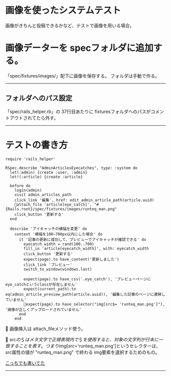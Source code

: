 # 画像を使ったシステムテスト
画像がきちんと投稿できるかなど、テストで画像を用いる場合。

# 画像データーを specフォルダに追加する。
「spec/fixtures/images/」配下に画像を保存する。
フォルダは手動で作る。
***

## フォルダへのパス設定
「spec/rails_helper.rb」の 37行目あたりに fixturesフォルダへのパスがコメントアウトされてたら外す。
***

# テストの書き方
~~~
require 'rails_helper'

RSpec.describe "AdminArticlesEyecatches", type: :system do
  let(:admin) {create :user, :admin}
  let!(:article) {create :article}

  before do
    login(admin)
    visit admin_articles_path
    click_link '編集', href: edit_admin_article_path(article.uuid)
    🧡attach_file 'article[eye_catch]', "#{Rails.root}/spec/fixtures/images/runteq_man.png"
    click_button '更新する'
  end

  describe 'アイキャッチの横幅を変更' do
    context '横幅を100~700px以内にした場合' do
      it '記事の更新に成功して、プレビューでアイキャッチが確認できる' do
        eyecatch_width = rand(100..700)
        fill_in 'article[eyecatch_width]', with: eyecatch_width
        click_button '更新する'
        expect(page).to have_content('更新しました')
        click_link 'プレビュー'
        switch_to_window(windows.last)

        expect(page).to have_css('.eye_catch'), 'プレビューページにeye_catchというclassが存在しません'
        expect(current_path).to eq(admin_article_preview_path(article.uuid)), '編集した記事のページに遷移していません'
        💛expect(page).to have_selector("img[src$= 'runteq_man.png']"), '画像が正しくアップロードされていません'
      end
    end
~~~
🧡 画像挿入は attach_fileメソッド使う。
  
💛 src$の ＄はメタ文字で正規表現内で ＄を使用すると、対象の文字列が行末に一致することを表す。    
つまり img[src$='runteq_man.png']というセレクターは、  
src属性の値が "runteq_man.png" で終わる img要素を選択するためのもの。  
  
[こっちでも書いてた](https://github.com/Tarara33/TIL/blob/main/Rails/Test/Capybara.md)
***

